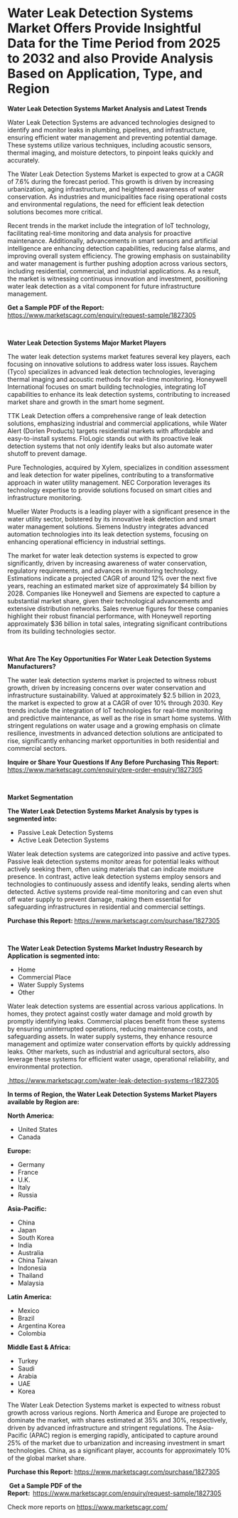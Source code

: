 <p><h1>Water Leak Detection Systems Market Offers Provide Insightful Data for the Time Period from 2025 to 2032 and also Provide Analysis Based on Application, Type, and Region</h1></p><p><strong>Water Leak Detection Systems Market Analysis and Latest Trends</strong></p>
<p><p>Water Leak Detection Systems are advanced technologies designed to identify and monitor leaks in plumbing, pipelines, and infrastructure, ensuring efficient water management and preventing potential damage. These systems utilize various techniques, including acoustic sensors, thermal imaging, and moisture detectors, to pinpoint leaks quickly and accurately.</p><p>The Water Leak Detection Systems Market is expected to grow at a CAGR of 7.6% during the forecast period. This growth is driven by increasing urbanization, aging infrastructure, and heightened awareness of water conservation. As industries and municipalities face rising operational costs and environmental regulations, the need for efficient leak detection solutions becomes more critical.</p><p>Recent trends in the market include the integration of IoT technology, facilitating real-time monitoring and data analysis for proactive maintenance. Additionally, advancements in smart sensors and artificial intelligence are enhancing detection capabilities, reducing false alarms, and improving overall system efficiency. The growing emphasis on sustainability and water management is further pushing adoption across various sectors, including residential, commercial, and industrial applications. As a result, the market is witnessing continuous innovation and investment, positioning water leak detection as a vital component for future infrastructure management.</p></p>
<p><strong>Get a Sample PDF of the Report:&nbsp;</strong> <a href="https://www.marketscagr.com/enquiry/request-sample/1827305?utm_campaign=2265&utm_medium=2&utm_source=Github&utm_content=ia&utm_term=22022025&utm_id=water-leak-detection-systems">https://www.marketscagr.com/enquiry/request-sample/1827305</a></p>
<p>&nbsp;</p>
<p><strong>Water Leak Detection Systems Major Market Players</strong></p>
<p><p>The water leak detection systems market features several key players, each focusing on innovative solutions to address water loss issues. Raychem (Tyco) specializes in advanced leak detection technologies, leveraging thermal imaging and acoustic methods for real-time monitoring. Honeywell International focuses on smart building technologies, integrating IoT capabilities to enhance its leak detection systems, contributing to increased market share and growth in the smart home segment.</p><p>TTK Leak Detection offers a comprehensive range of leak detection solutions, emphasizing industrial and commercial applications, while Water Alert (Dorlen Products) targets residential markets with affordable and easy-to-install systems. FloLogic stands out with its proactive leak detection systems that not only identify leaks but also automate water shutoff to prevent damage.</p><p>Pure Technologies, acquired by Xylem, specializes in condition assessment and leak detection for water pipelines, contributing to a transformative approach in water utility management. NEC Corporation leverages its technology expertise to provide solutions focused on smart cities and infrastructure monitoring.</p><p>Mueller Water Products is a leading player with a significant presence in the water utility sector, bolstered by its innovative leak detection and smart water management solutions. Siemens Industry integrates advanced automation technologies into its leak detection systems, focusing on enhancing operational efficiency in industrial settings.</p><p>The market for water leak detection systems is expected to grow significantly, driven by increasing awareness of water conservation, regulatory requirements, and advances in monitoring technology. Estimations indicate a projected CAGR of around 12% over the next five years, reaching an estimated market size of approximately $4 billion by 2028. Companies like Honeywell and Siemens are expected to capture a substantial market share, given their technological advancements and extensive distribution networks. Sales revenue figures for these companies highlight their robust financial performance, with Honeywell reporting approximately $36 billion in total sales, integrating significant contributions from its building technologies sector.</p></p>
<p>&nbsp;</p>
<p><strong>What Are The Key Opportunities For Water Leak Detection Systems Manufacturers?</strong></p>
<p><p>The water leak detection systems market is projected to witness robust growth, driven by increasing concerns over water conservation and infrastructure sustainability. Valued at approximately $2.5 billion in 2023, the market is expected to grow at a CAGR of over 10% through 2030. Key trends include the integration of IoT technologies for real-time monitoring and predictive maintenance, as well as the rise in smart home systems. With stringent regulations on water usage and a growing emphasis on climate resilience, investments in advanced detection solutions are anticipated to rise, significantly enhancing market opportunities in both residential and commercial sectors.</p></p>
<p><strong>Inquire or Share Your Questions If Any Before Purchasing This Report:</strong> <a href="https://www.marketscagr.com/enquiry/pre-order-enquiry/1827305?utm_campaign=2265&utm_medium=2&utm_source=Github&utm_content=ia&utm_term=22022025&utm_id=water-leak-detection-systems">https://www.marketscagr.com/enquiry/pre-order-enquiry/1827305</a></p>
<p>&nbsp;</p>
<p><strong>Market Segmentation</strong></p>
<p><strong>The Water Leak Detection Systems Market Analysis by types is segmented into:</strong></p>
<p><ul><li>Passive Leak Detection Systems</li><li>Active Leak Detection Systems</li></ul></p>
<p><p>Water leak detection systems are categorized into passive and active types. Passive leak detection systems monitor areas for potential leaks without actively seeking them, often using materials that can indicate moisture presence. In contrast, active leak detection systems employ sensors and technologies to continuously assess and identify leaks, sending alerts when detected. Active systems provide real-time monitoring and can even shut off water supply to prevent damage, making them essential for safeguarding infrastructures in residential and commercial settings.</p></p>
<p><strong>Purchase this Report:&nbsp;</strong><a href="https://www.marketscagr.com/purchase/1827305?utm_campaign=2265&utm_medium=2&utm_source=Github&utm_content=ia&utm_term=22022025&utm_id=water-leak-detection-systems">https://www.marketscagr.com/purchase/1827305</a></p>
<p>&nbsp;</p>
<p><strong>The Water Leak Detection Systems Market Industry Research by Application is segmented into:</strong></p>
<p><ul><li>Home</li><li>Commercial Place</li><li>Water Supply Systems</li><li>Other</li></ul></p>
<p><p>Water leak detection systems are essential across various applications. In homes, they protect against costly water damage and mold growth by promptly identifying leaks. Commercial places benefit from these systems by ensuring uninterrupted operations, reducing maintenance costs, and safeguarding assets. In water supply systems, they enhance resource management and optimize water conservation efforts by quickly addressing leaks. Other markets, such as industrial and agricultural sectors, also leverage these systems for efficient water usage, operational reliability, and environmental protection.</p></p>
<p><a href="https://www.marketscagr.com/water-leak-detection-systems-r1827305?utm_campaign=2265&utm_medium=2&utm_source=Github&utm_content=ia&utm_term=22022025&utm_id=water-leak-detection-systems">&nbsp;https://www.marketscagr.com/water-leak-detection-systems-r1827305</a></p>
<p><strong>In terms of Region, the Water Leak Detection Systems Market Players available by Region are:</strong></p>
<p>
    <p> <strong> North America: </strong>
        <ul>
            <li>United States</li>
            <li>Canada</li>
        </ul>
        </p> 
    <p> <strong> Europe: </strong>
        <ul>
            <li>Germany</li>
            <li>France</li>
            <li>U.K.</li>
            <li>Italy</li>
            <li>Russia</li>
        </ul>
        </p> 
    <p> <strong> Asia-Pacific: </strong>
        <ul>
            <li>China</li>
            <li>Japan</li>
            <li>South Korea</li>
            <li>India</li>
            <li>Australia</li>
            <li>China Taiwan</li>
            <li>Indonesia</li>
            <li>Thailand</li>
            <li>Malaysia</li>
        </ul>
        </p> 
    <p> <strong> Latin America: </strong>
        <ul>
            <li>Mexico</li>
            <li>Brazil</li>
            <li>Argentina Korea</li>
            <li>Colombia</li>
        </ul>
        </p> 
    <p> <strong> Middle East & Africa: </strong>
        <ul>
            <li>Turkey</li>
            <li>Saudi</li>
            <li>Arabia</li>
            <li>UAE</li>
            <li>Korea</li>
        </ul>
    </p>
    </p>
<p><p>The Water Leak Detection Systems market is expected to witness robust growth across various regions. North America and Europe are projected to dominate the market, with shares estimated at 35% and 30%, respectively, driven by advanced infrastructure and stringent regulations. The Asia-Pacific (APAC) region is emerging rapidly, anticipated to capture around 25% of the market due to urbanization and increasing investment in smart technologies. China, as a significant player, accounts for approximately 10% of the global market share.</p></p>
<p><strong>Purchase this Report: </strong><a href="https://www.marketscagr.com/purchase/1827305?utm_campaign=2265&utm_medium=2&utm_source=Github&utm_content=ia&utm_term=22022025&utm_id=water-leak-detection-systems">https://www.marketscagr.com/purchase/1827305</a></p>
<p>&nbsp;<strong>Get a Sample PDF of the Report:&nbsp;&nbsp;</strong><a href="https://www.marketscagr.com/enquiry/request-sample/1827305?utm_campaign=2265&utm_medium=2&utm_source=Github&utm_content=ia&utm_term=22022025&utm_id=water-leak-detection-systems">https://www.marketscagr.com/enquiry/request-sample/1827305</a></p>
<p><strong></strong></p>
<p>Check more reports on <a href="https://www.marketscagr.com/?utm_campaign=2265&utm_medium=2&utm_source=Github&utm_content=ia&utm_term=22022025&utm_id=water-leak-detection-systems">https://www.marketscagr.com/</a></p>